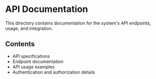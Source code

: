 # API Documentation

This directory contains documentation for the system's API endpoints, usage, and integration.

## Contents

- API specifications
- Endpoint documentation
- API usage examples
- Authentication and authorization details
